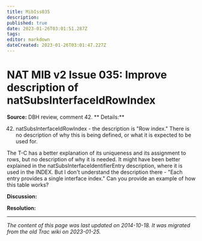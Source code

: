 ```yaml
---
title: MibIss035
description: 
published: true
date: 2023-01-26T03:01:51.287Z
tags: 
editor: markdown
dateCreated: 2023-01-26T03:01:47.227Z
---
```


# NAT MIB v2 Issue 035: Improve description of natSubsInterfaceIdRowIndex 
**Source:** DBH review, comment 42.
**
Details:**

42) natSubsInterfaceIdRowIndex - the description is "Row index." There is no description of why this is being defined, or what it is expected to be used for.

The T-C has a better explanation of its uniqueness and its assignment to rows, but no description of why it is needed. It might have been better explained in the natSubsInterfaceIdentifierEntry description, where it is used in the INDEX. But I don't understand the description there - "Each entry provides a single interface index." Can you provide an example of how this table works?

**Discussion:**

**Resolution:**
&nbsp;
&nbsp;
&nbsp;

---

*The content of this page was last updated on 2014-10-18. It was migrated from the old Trac wiki on 2023-01-25.*